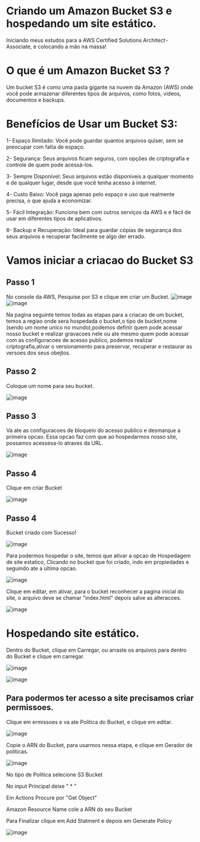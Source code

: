 # Criando um Amazon Bucket S3 e hospedando um site estático.

Iniciando meus estudos para a AWS Certified Solutions Architect - Associate, e colocando a mão na massa!

# O que é um Amazon Bucket S3 ?
Um bucket S3 é como uma pasta gigante na nuvem da Amazon (AWS) onde você pode armazenar diferentes tipos de arquivos, como fotos, vídeos, documentos e backups.

# Benefícios de Usar um Bucket S3:
1- Espaço Ilimitado: Você pode guardar quantos arquivos quiser, sem se preocupar com falta de espaço.

2- Segurança: Seus arquivos ficam seguros, com opções de criptografia e controle de quem pode acessá-los.

3- Sempre Disponível: Seus arquivos estão disponíveis a qualquer momento e de qualquer lugar, desde que você tenha acesso à internet.

4- Custo Baixo: Você paga apenas pelo espaço e uso que realmente precisa, o que ajuda a economizar.

5- Fácil Integração: Funciona bem com outros serviços da AWS e é fácil de usar em diferentes tipos de aplicativos.

6- Backup e Recuperação: Ideal para guardar cópias de segurança dos seus arquivos e recuperar facilmente se algo der errado.

# Vamos iniciar a criacao do Bucket S3

## Passo 1

No console da AWS, Pesquise por S3 e clique em criar um Bucket.
![image](https://github.com/user-attachments/assets/19334bd3-0db0-4f23-a309-7d635875ab2b)
![image](https://github.com/user-attachments/assets/948f25eb-b893-44c6-b64a-5ce3bdd25ef2)


Na pagina seguinte temos todas as etapas para a criacao de um bucket, temos a regiao onde sera hospedada o bucket,o tipo de bucket,nome (sendo um nome unico no mundo),podemos definir quem pode acessar nosso bucket e realizar gravacoes nele ou ate mesmo quem pode acessar com as configuracoes de acesso publico, podemos realizar criptografia,ativar o versionamento para preservar, recuperar e restaurar as versoes dos seus obejtos. 


## Passo 2

Coloque um nome para seu bucket.

![image](https://github.com/user-attachments/assets/e58984c6-1692-4df2-8087-c271fc8f44e9)


## Passo 3

Va ate as configuracoes de bloqueio do acesso publico e desmarque a primeira opcao.
Essa opcao faz com que ao hospedarmos nosso site, possamos acessesa-lo atraves da URL. 

![image](https://github.com/user-attachments/assets/c4b175a6-ce2b-433d-ba32-6671ea3c7a43)

## Passo 4 

Clique em criar Bucket

![image](https://github.com/user-attachments/assets/e8a6578d-632c-49e1-b500-c5858e7ec8f5)


## Passo 4 
Bucket criado com Sucesso!

![image](https://github.com/user-attachments/assets/e4f033fa-38b9-4cf4-9751-c5e1855146ed)

Para podermos hospedar o site, temos que ativar a opcao de Hospedagem de site estatico, Clicando no bucket que foi criado, indo em propiedades e seguindo ate a ultima opcao.

![image](https://github.com/user-attachments/assets/ff6b94cf-c23b-4dd2-aff9-89b8930b81d1)

Clique em editar, em ativar, para o bucket reconhecer a pagina inicial do site, o arquivo deve se chamar "index.html" depois salve as alteracoes.

![image](https://github.com/user-attachments/assets/774224bb-467c-4ebf-bdd2-a8b817f2165a)

# Hospedando site estático.

Dentro do Bucket, clique em Carregar, ou arraste os arquivos para dentro do Bucket e clique em carregar.

![image](https://github.com/user-attachments/assets/54e797e3-ba5a-4dcc-bb04-18e3989ef385)

![image](https://github.com/user-attachments/assets/3b479360-6034-4d5e-84df-dd90495bb6b4)


## Para podermos ter acesso a site precisamos criar permissoes.

 Clique em ermissoes e va ate Politica do Bucket, e clique em editar.
 
 ![image](https://github.com/user-attachments/assets/bb0350fe-bcfa-4af4-9a62-979fc488ef82)
 

Copie o ARN do Bucket, para usarmos nessa etapa, e clique em Gerador de politicas.

![image](https://github.com/user-attachments/assets/d9478bb0-0eca-47c2-ab26-f69cd18920a4)

No tipo de Politica selecione S3 Bucket 

No input Principal deixe " * "

Em Actions Procure por "Get Object"

Amazon Resource Name cole a ARN do seu Bucket

Para Finalizar clique em Add Statment e depois em Generate Policy

![image](https://github.com/user-attachments/assets/f056d207-3e88-4b8d-bfbb-6d1f786e6606)


